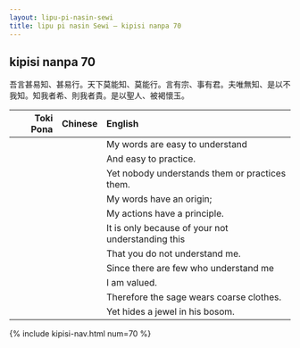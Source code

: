 ```yaml
---
layout: lipu-pi-nasin-sewi
title: lipu pi nasin Sewi — kipisi nanpa 70
---
```


## kipisi nanpa 70

吾言甚易知、甚易行。天下莫能知、莫能行。言有宗、事有君。夫唯無知、是以不我知。知我者希、則我者貴。是以聖人、被褐懷玉。

| Toki Pona | Chinese | English
|-:|:-:|:-
|  |  | My words are easy to understand
|  |  | And easy to practice.
|  |  | Yet nobody understands them or practices them.
|  |  | My words have an origin;
|  |  | My actions have a principle.
|  |  | It is only because of your not understanding this
|  |  | That you do not understand me.
|  |  | Since there are few who understand me
|  |  | I am valued.
|  |  | Therefore the sage wears coarse clothes.
|  |  | Yet hides a jewel in his bosom.

{% include kipisi-nav.html num=70 %}
